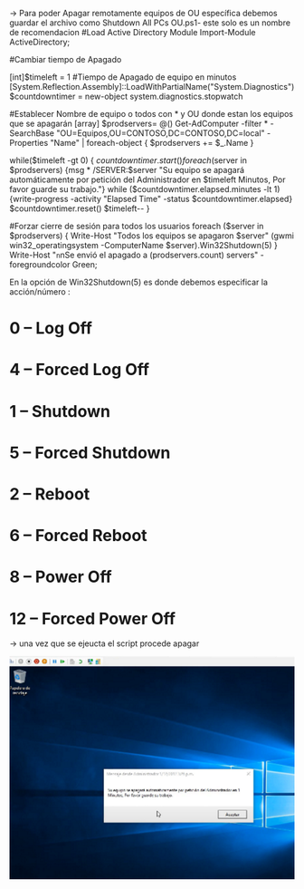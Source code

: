 
-> Para poder Apagar remotamente equipos de OU específica debemos guardar el archivo como Shutdown All PCs OU.ps1- este solo es un nombre de recomendacion
#Load Active Directory Module
Import-Module ActiveDirectory;
 
#Cambiar tiempo de Apagado
 
[int]$timeleft = 1 #Tiempo de Apagado de equipo en minutos
[System.Reflection.Assembly]::LoadWithPartialName("System.Diagnostics")
$countdowntimer = new-object system.diagnostics.stopwatch
 
#Establecer Nombre de equipo o todos con * y OU donde estan los equipos que se apagarán
[array] $prodservers= @()
Get-AdComputer -filter * -SearchBase "OU=Equipos,OU=CONTOSO,DC=CONTOSO,DC=local" -Properties "Name" | foreach-object {
$prodservers += $_.Name
}
 
while($timeleft -gt 0)
{
    $countdowntimer.start()
    foreach ($server in $prodservers) {msg * /SERVER:$server "Su equipo se apagará automáticamente por petición del Administrador en $timeleft Minutos, Por favor guarde su trabajo."}
    while ($countdowntimer.elapsed.minutes -lt 1) {write-progress -activity "Elapsed Time" -status $countdowntimer.elapsed}
    $countdowntimer.reset()
    $timeleft--
}
 
#Forzar cierre de sesión para todos los usuarios
foreach ($server in $prodservers) 
{
    Write-Host "Todos los equipos se apagaron $server"
    (gwmi win32_operatingsystem -ComputerName $server).Win32Shutdown(5)
}
Write-Host "`n`nSe envió el apagado a $($prodservers.count) servers" -foregroundcolor Green;
 
 En la opción de Win32Shutdown(5) es donde debemos especificar la acción/número :

# 0 – Log Off
  
# 4 – Forced Log Off
  
# 1 – Shutdown
  
# 5 – Forced Shutdown
  
# 2 – Reboot
  
# 6 – Forced Reboot
  
# 8 – Power Off
  
# 12 – Forced Power Off

-> una vez que se ejeucta el script procede apagar

![alt text](image-134.png)